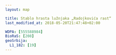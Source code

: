 ```yaml
---
layout: map

title: Stablo hrasta lužnjaka „Radojkovića rast“
last_modified_at: 2018-05-20T21:47:48+02:00

WDPA: [555588984]
BioRaS: [208]
geoSrbija:
  L1_182: [19]
---
```

